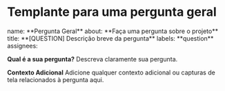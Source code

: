 <h1>
  Templante para uma pergunta geral
</h1>
name: **Pergunta Geral**
about: **Faça uma pergunta sobre o projeto**
title: **[QUESTION] Descrição breve da pergunta**
labels: **question**
assignees: 


**Qual é a sua pergunta?**
Descreva claramente sua pergunta.

**Contexto Adicional**
Adicione qualquer contexto adicional ou capturas de tela relacionados à pergunta aqui.